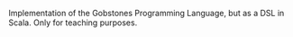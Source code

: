 Implementation of the Gobstones Programming Language, but as a DSL in Scala. Only for teaching purposes.
